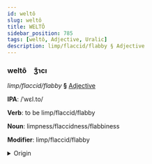 ```yaml
---
id: weltô
slug: weltô
title: WELTÔ
sidebar_position: 785
tags: [weltô, Adjective, Uralic]
description: limp/flaccid/flabby § Adjective
---
```


### weltô&emsp;<span kind="abugida">ʒ͊ɿcı</span>

*limp/flaccid/flabby* **§** [Adjective](../../tags/Adjective)

**IPA**: /ˈwɛl.to/

**Verb**: to be limp/flaccid/flabby

**Noun**: limpness/flaccidness/flabbiness

**Modifier**: limp/flaccid/flabby

<details>
    <summary>Origin</summary>
    Finnish veltto [ˈʋe̞l̪t̪ːo̞]<br/>
    <em>Uralic Language Family</em>
</details>